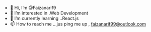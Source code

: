 - 👋 Hi, I’m @Faizanarif9
- 👀 I’m interested in .Web Development
- 🌱 I’m currently learning ..React.js
- 📫 How to reach me ...jus ping me up , faizanarif99@outlook.com


<!---
Faizanarif9/Faizanarif9 is a ✨ special ✨ repository because its `README.md` (this file) appears on your GitHub profile.
You can click the Preview link to take a look at your changes.
--->
